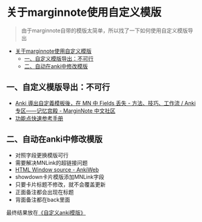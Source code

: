 # 关于marginnote使用自定义模版
> 由于marginnote自带的模版太简单，所以找了一下如何使用自定义模版导出
<!--ts-->
* [关于marginnote使用自定义模版](#关于marginnote使用自定义模版)
   * [一、自定义模版导出：不可行](#一自定义模版导出不可行)
   * [二、自动在anki中修改模版](#二自动在anki中修改模版)

<!-- Created by https://github.com/ekalinin/github-markdown-toc -->
<!-- Added by: runner, at: Sun Jun 12 07:15:03 UTC 2022 -->

<!--te-->
## 一、自定义模版导出：不可行
- [Anki 導出自定義模板後，在 MN 中 Fields 丢失 - 方法、技巧、工作流 / Anki专区——记忆宫殿 - MarginNote 中文社区](https://bbs.marginnote.cn/t/topic/17640)
- [功能点快速参考手册](https://manual.marginnote.cn/review/#anki%E5%8D%A1%E7%89%87%E7%BB%84%E5%AD%97%E6%AE%B5%E5%90%AB%E4%B9%89)
## 二、自动在anki中修改模版
- 对照字段更换模版可行
- 需要解决MNLink的超链接问题
- [HTML Window source - AnkiWeb](https://ankiweb.net/shared/info/1214415810)
- showdown卡片模版添加MNLink字段
- 只要卡片标题不修改，就不会覆盖更新
- 正面备注都会出现在标题
- 背面备注都在back里面

最终结果放在[《自定义anki模版》](../Anki_around/custom_md_template.md)